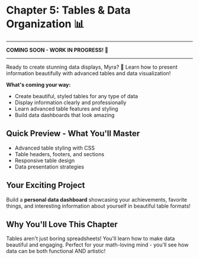 # Chapter 5: Tables & Data Organization 📊

---
**COMING SOON - WORK IN PROGRESS! 🚧**

---

Ready to create stunning data displays, Myra? 🌟 Learn how to present information beautifully with advanced tables and data visualization!

**What's coming your way:**

- Create beautiful, styled tables for any type of data
- Display information clearly and professionally
- Learn advanced table features and styling
- Build data dashboards that look amazing

## Quick Preview - What You'll Master

- Advanced table styling with CSS
- Table headers, footers, and sections
- Responsive table design
- Data presentation strategies

## Your Exciting Project
Build a **personal data dashboard** showcasing your achievements, favorite things, and interesting information about yourself in beautiful table formats!

## Why You'll Love This Chapter
Tables aren't just boring spreadsheets! You'll learn how to make data beautiful and engaging. Perfect for your math-loving mind - you'll see how data can be both functional AND artistic!

